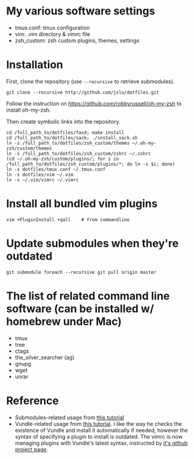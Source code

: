 # My various software settings
* tmux.conf: tmux configuration
* vim: .vim directory & vimrc file
* zsh_custom: zsh custom plugins, themes, settings

# Installation
First, clone the repository (use `--recursive` to retrieve submodules).

	git clone --recursive http://github.com/jslu/dotfiles.git

Follow the instruction on https://github.com/robbyrussell/oh-my-zsh to install oh-my-zsh.

Then create symbolic links into the repository.

    cd /full_path_to/dotfiles/fasd; make install
    cd /full_path_to/dotfiles/sack; ./install_sack.sh
	ln -s /full_path_to/dotfiles/zsh_custom/themes ~/.oh-my-zsh/custom/themes
	ln -s /full_path_to/dotfiles/zsh_custom/zshrc ~/.zshrc
	(cd ~/.oh-my-zsh/custom/plugins/; for i in /full_path_to/dotfiles/zsh_custom/plugins/*; do ln -s $i; done)
	ln -s dotfiles/tmux.conf ~/.tmux.conf
	ln -s dotfiles/vim ~/.vim
	ln -s ~/.vim/vimrc ~/.vimrc

# Install all bundled vim plugins
	vim +PluginInstall +qall	# from commandline

# Update submodules when they're outdated
	git submodule foreach --recursive git pull origin master

# The list of related command line software (can be installed w/ homebrew under Mac)
* tmux
* tree
* ctags
* the_silver_searcher (ag)
* gnupg
* wget
* unrar

# Reference
* Submodules-related usage from [this tutorial][1]
* Vundle-related usage from [this tutorial][2]. I like the way he checks the existence of Vundle and install it automatically if needed, however the syntax of specifying a plugin to install is outdated. The vimrc is now managing plugins with Vundle's latest syntax, instructed by [it's github project page][3].

[1]: http://blog.chh.tw/posts/git-submodule/	"Git Submodule 用法筆記"
[2]: http://blog.chh.tw/posts/vim-vundle/	"更好用的 Vim 外掛管理工具：Vundle"
[3]: https://github.com/gmarik/Vundle.vim	"Vundle, the plug-in manager for Vim"
